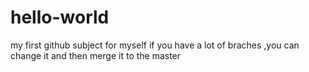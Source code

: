 # hello-world
my first github subject for myself
if you have a lot of braches ,you can change it and then merge it to the master
